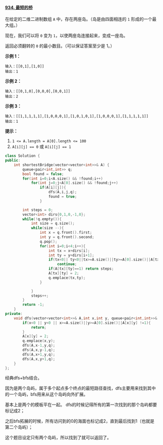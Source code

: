 #### [934. 最短的桥](https://leetcode-cn.com/problems/shortest-bridge/)

在给定的二维二进制数组 `A` 中，存在两座岛。（岛是由四面相连的 `1` 形成的一个最大组。）

现在，我们可以将 `0` 变为 `1`，以使两座岛连接起来，变成一座岛。

返回必须翻转的 `0` 的最小数目。（可以保证答案至少是 1。）

 

**示例 1：**

```
输入：[[0,1],[1,0]]
输出：1
```

**示例 2：**

```
输入：[[0,1,0],[0,0,0],[0,0,1]]
输出：2
```

**示例 3：**

```
输入：[[1,1,1,1,1],[1,0,0,0,1],[1,0,1,0,1],[1,0,0,0,1],[1,1,1,1,1]]
输出：1
```

 

**提示：**

1. `1 <= A.length = A[0].length <= 100`
2. `A[i][j] == 0` 或 `A[i][j] == 1`

 

```cpp
class Solution {
public:
    int shortestBridge(vector<vector<int>>& A) {
        queue<pair<int,int>> q;
        bool found = false;
        for(int i=0;i<A.size() && !found;i++)
            for(int j=0;j<A[0].size() && !found;j++)
                if(A[i][j]){
                    dfs(A,i,j,q);
                    found = true;
                }

        int steps = 0;
        vector<int> dirs{0,1,0,-1,0};
        while(!q.empty()){
            int size = q.size();
            while(size --){
                int x = q.front().first;
                int y = q.front().second;
                q.pop();
                for(int i=0;i<4;i++){
                    int tx = x+dirs[i];
                    int ty = y+dirs[i+1];
                    if(tx<0|| ty<0||tx>=A.size()||ty>=A[0].size()||A[tx][ty]==2) 
                        continue;
                    if(A[tx][ty]==1) return steps;
                    A[tx][ty] = 2;
                    q.emplace(tx,ty);
                }

            }
            steps++;
        }
        return -1;
    }
private:
    void dfs(vector<vector<int>>& A,int x,int y, queue<pair<int,int>>& q){
        if(x<0 || y<0 || x>=A.size()||y>=A[0].size()||A[x][y] !=1){
            return;
        }
        A[x][y] = 2;
        q.emplace(x,y);
        dfs(A,x-1,y,q);
        dfs(A,x,y-1,q);
        dfs(A,x+1,y,q);
        dfs(A,x,y+1,q);
    }
};
```

 经典dfs+bfs结合。 

因为是两个岛屿，属于多个起点多个终点的最短路径查找，dfs主要用来找到其中的一个岛屿，bfs用来从这个岛屿向外扩展。

基本上是两个的模板平在一起。 dfs的时候记得所有的第一次找到的那个岛屿都要标记成2；

之后bfs拓展的时候，所有访问到的0的海面也标记成2，直到最后找到1（也就是第二个岛屿）；

这个题目设定只有两个岛屿，所以找到了就可以返回了。